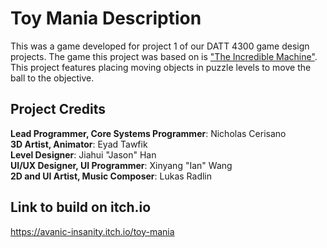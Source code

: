 # Toy Mania Description
This was a game developed for project 1 of our DATT 4300 game design projects.
The game this project was based on is ["The Incredible Machine"](https://en.wikipedia.org/wiki/The_Incredible_Machine_%28series%29#The_Incredible_Machine).
This project features placing moving objects in puzzle levels to move the ball to the objective.

## Project Credits
<b>Lead Programmer, Core Systems Programmer</b>: Nicholas Cerisano<br>
<b>3D Artist, Animator</b>: Eyad Tawfik<br>
<b>Level Designer</b>: Jiahui "Jason" Han<br>
<b>UI/UX Designer, UI Programmer</b>: Xinyang "Ian" Wang<br>
<b>2D and UI Artist, Music Composer</b>: Lukas Radlin<br>

## Link to build on itch.io
https://avanic-insanity.itch.io/toy-mania
